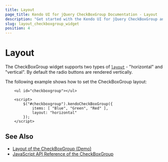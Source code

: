 ```yaml
---
title: Layout
page_title: Kendo UI for jQuery CheckBoxGroup Documentation - Layout
description: "Get started with the Kendo UI for jQuery CheckBoxGroup and learn about the layouts it supports."
slug: layout_checkboxgroup_widget
position: 4
---
```


# Layout

The CheckBoxGroup widget supports two types of [`layout`](/api/javascript/ui/checkboxgroup/configuration/layout) - "horizontal" and "vertical". By default the radio buttons are rendered vertically.

The following example shows how to set the CheckBoxGroup layout:

```dojo
    <ul id="checkboxgroup"></ul>

    <script>
        $("#checkboxgroup").kendoCheckBoxGroup({
            items: [ "Blue", "Green", "Red" ],
            layout: "horizontal"
        });
    </script>
```

## See Also

* [Layout of the CheckBoxGroup (Demo)](https://demos.telerik.com/kendo-ui/checkboxgroup/layout)
* [JavaScript API Reference of the CheckBoxGroup](/api/javascript/ui/checkboxgroup)
